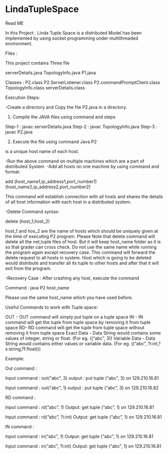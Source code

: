 # LindaTupleSpace

Read ME

In this Project , Linda Tuple Space is a distributed Model has been implemented by using socket programming 
under multithreaded environment.

Files :

This project contains Three file

serverDetails.java
TopologyInfo.java
P1.java

Classes :
P2.class
P2.ServerListener.class
P2.commandPromptClient.class
TopologyInfo.class
serverDetails.class

Execution Steps:

-Create a directory and Copy the file  P2.java in a directory.
1) Compile the JAVA files using command and steps

Step-1 : javac serverDetails.java
Step-2 : javac TopologyInfo.java
Step-3 : javac P2.java


2) Execute the file using command
Java P2 <HostName>

<Host Name> is a unique host name of each host.

-Run the above command on multiple machines which are a part of distributed System.
-Add all hosts on one machine by using command and format:

add (host_name1,ip_address1,port_number1) (host_name2,ip_address2,port_number2)

This command will establish connection with all hosts and shares the details of all host information with each host in a distributed system.


-Delete Command syntax:

delete (host_1,host_2)

host_1 and hos_2 are the name of hosts which should be uniquely given at the time of executing P2 program.
Please Note that delete command will delete all the net,tuple files of host. But it will keep host_name folder as it is so that grader can cross check. Do not use the same name while running the program again except recovery case.
This command will forward the delete request to all hosts in system. Host which is going to be deleted would distribute and transfer all its tuple to other hosts and after that it will exit from the program.

-Recovery Case :
After crashing any host, execute the command

Command : java P2 host_name

Please use the same host_name which you have used before.



Useful Commands to work with Tuple space:
                                                                                                                                                                                       
OUT - OUT command will simply put tuple on a tuple space
IN - IN command will get the tuple from tuple space by removing it from tuple space
RD- RD command will get the tuple from tuple space without removing it from tuple space
Exact Data - Data String would contains some values of integer, string or float. (For eg. ((“abc”, 3))
Variable Data - Data String would contains either values or variable data. (For eg. ((“abc”, ?i:int,?s:string,?f:float)))

Example:

Out command :

Input command : out(“abc”, 3) output : put tuple (“abc”, 3) on 129.210.16.81

Input command : out(“abc”, 1) output : put tuple (“abc”, 3) on 129.210.16.82

RD command :

Input command :  rd(“abc”, 1)
Output: get tuple (“abc”, 1) on 129.210.16.81

Input command :  rd(“abc”, ?i:int)
Output: get tuple (“abc”, 1) on 129.210.16.81

IN command :

Input command :  in(“abc”, 1)
Output: get tuple (“abc”, 1) on 129.210.16.81

Input command :  in(“abc”, ?i:int)
Output: get tuple (“abc”, 1) on 129.210.16.81

